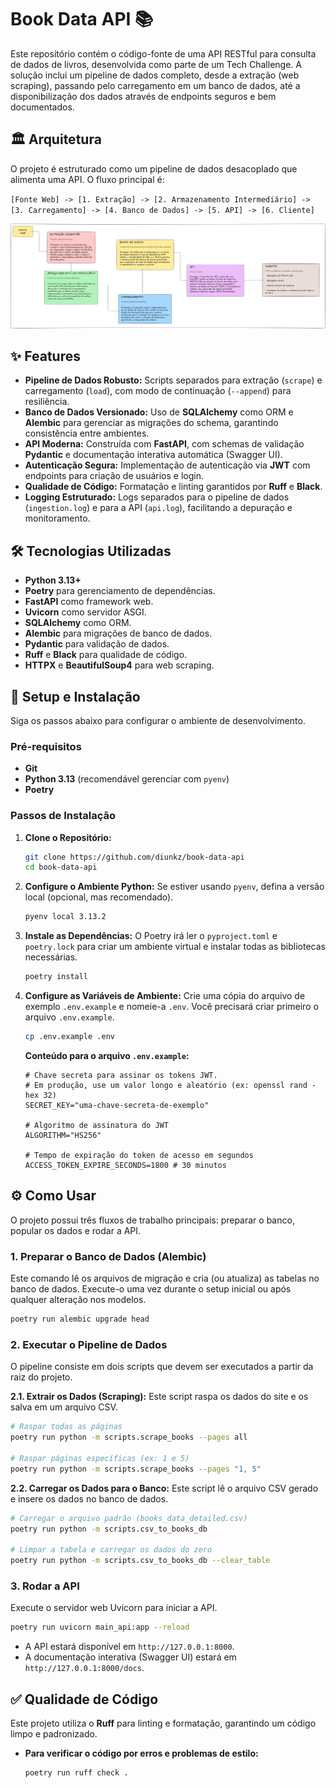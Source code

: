 # Book Data API 📚

Este repositório contém o código-fonte de uma API RESTful para consulta de dados de livros, desenvolvida como parte de um Tech Challenge. A solução inclui um pipeline de dados completo, desde a extração (web scraping), passando pelo carregamento em um banco de dados, até a disponibilização dos dados através de endpoints seguros e bem documentados.

## 🏛️ Arquitetura

O projeto é estruturado como um pipeline de dados desacoplado que alimenta uma API. O fluxo principal é:

`[Fonte Web] -> [1. Extração] -> [2. Armazenamento Intermediário] -> [3. Carregamento] -> [4. Banco de Dados] -> [5. API] -> [6. Cliente]`

![Diagrama da Arquitetura](arquitetura.png)

## ✨ Features

* **Pipeline de Dados Robusto:** Scripts separados para extração (`scrape`) e carregamento (`load`), com modo de continuação (`--append`) para resiliência.
* **Banco de Dados Versionado:** Uso de **SQLAlchemy** como ORM e **Alembic** para gerenciar as migrações do schema, garantindo consistência entre ambientes.
* **API Moderna:** Construída com **FastAPI**, com schemas de validação **Pydantic** e documentação interativa automática (Swagger UI).
* **Autenticação Segura:** Implementação de autenticação via **JWT** com endpoints para criação de usuários e login.
* **Qualidade de Código:** Formatação e linting garantidos por **Ruff** e **Black**.
* **Logging Estruturado:** Logs separados para o pipeline de dados (`ingestion.log`) e para a API (`api.log`), facilitando a depuração e monitoramento.

## 🛠️ Tecnologias Utilizadas

* **Python 3.13+**
* **Poetry** para gerenciamento de dependências.
* **FastAPI** como framework web.
* **Uvicorn** como servidor ASGI.
* **SQLAlchemy** como ORM.
* **Alembic** para migrações de banco de dados.
* **Pydantic** para validação de dados.
* **Ruff** e **Black** para qualidade de código.
* **HTTPX** e **BeautifulSoup4** para web scraping.

## 🚀 Setup e Instalação

Siga os passos abaixo para configurar o ambiente de desenvolvimento.

### Pré-requisitos
* **Git**
* **Python 3.13** (recomendável gerenciar com `pyenv`)
* **Poetry**

### Passos de Instalação

1.  **Clone o Repositório:**
    ```bash
    git clone https://github.com/diunkz/book-data-api
    cd book-data-api
    ```

2.  **Configure o Ambiente Python:**
    Se estiver usando `pyenv`, defina a versão local (opcional, mas recomendado).
    ```bash
    pyenv local 3.13.2
    ```

3.  **Instale as Dependências:**
    O Poetry irá ler o `pyproject.toml` e `poetry.lock` para criar um ambiente virtual e instalar todas as bibliotecas necessárias.
    ```bash
    poetry install
    ```

4.  **Configure as Variáveis de Ambiente:**
    Crie uma cópia do arquivo de exemplo `.env.example` e nomeie-a `.env`. Você precisará criar primeiro o arquivo `.env.example`.
    ```bash
    cp .env.example .env
    ```

    **Conteúdo para o arquivo `.env.example`:**
    ```env
    # Chave secreta para assinar os tokens JWT.
    # Em produção, use um valor longo e aleatório (ex: openssl rand -hex 32)
    SECRET_KEY="uma-chave-secreta-de-exemplo"

    # Algoritmo de assinatura do JWT
    ALGORITHM="HS256"

    # Tempo de expiração do token de acesso em segundos
    ACCESS_TOKEN_EXPIRE_SECONDS=1800 # 30 minutos
    ```

## ⚙️ Como Usar

O projeto possui três fluxos de trabalho principais: preparar o banco, popular os dados e rodar a API.

### 1. Preparar o Banco de Dados (Alembic)
Este comando lê os arquivos de migração e cria (ou atualiza) as tabelas no banco de dados. Execute-o uma vez durante o setup inicial ou após qualquer alteração nos modelos.

```bash
poetry run alembic upgrade head
```

### 2. Executar o Pipeline de Dados
O pipeline consiste em dois scripts que devem ser executados a partir da raiz do projeto.

**2.1. Extrair os Dados (Scraping):**
Este script raspa os dados do site e os salva em um arquivo CSV.

```bash
# Raspar todas as páginas
poetry run python -m scripts.scrape_books --pages all

# Raspar páginas específicas (ex: 1 e 5)
poetry run python -m scripts.scrape_books --pages "1, 5"
```

**2.2. Carregar os Dados para o Banco:**
Este script lê o arquivo CSV gerado e insere os dados no banco de dados.

```bash
# Carregar o arquivo padrão (books_data_detailed.csv)
poetry run python -m scripts.csv_to_books_db

# Limpar a tabela e carregar os dados do zero
poetry run python -m scripts.csv_to_books_db --clear_table
```

### 3. Rodar a API
Execute o servidor web Uvicorn para iniciar a API.

```bash
poetry run uvicorn main_api:app --reload
```
* A API estará disponível em `http://127.0.0.1:8000`.
* A documentação interativa (Swagger UI) estará em `http://127.0.0.1:8000/docs`.

## ✅ Qualidade de Código

Este projeto utiliza o **Ruff** para linting e formatação, garantindo um código limpo e padronizado.

* **Para verificar o código por erros e problemas de estilo:**
    ```bash
    poetry run ruff check .
    ```